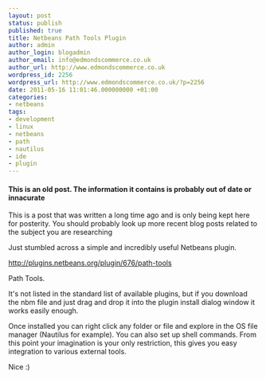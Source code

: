 ```yaml
---
layout: post
status: publish
published: true
title: Netbeans Path Tools Plugin
author: admin
author_login: blogadmin
author_email: info@edmondscommerce.co.uk
author_url: http://www.edmondscommerce.co.uk
wordpress_id: 2256
wordpress_url: http://www.edmondscommerce.co.uk/?p=2256
date: 2011-05-16 11:01:46.000000000 +01:00
categories:
- netbeans
tags:
- development
- linux
- netbeans
- path
- nautilus
- ide
- plugin
---
```

<div class="oldpost"><h4>This is an old post. The information it contains is probably out of date or innacurate</h4>
<p>
This is a post that was written a long time ago and is only being kept here for posterity.
You should probably look up more recent blog posts related to the subject you are researching
</p>
</div>
Just stumbled across a simple and incredibly useful Netbeans plugin.

<a href="http://plugins.netbeans.org/plugin/676/path-tools">http://plugins.netbeans.org/plugin/676/path-tools</a>

Path Tools.

It's not listed in the standard list of available plugins, but if you download the nbm file and just drag and drop it into the plugin install dialog window it works easily enough.

Once installed you can right click any folder or file and explore in the OS file manager (Nautilus for example). You can also set up shell commands. From this point your imagination is your only restriction, this gives you easy integration to various external tools.

Nice :)
